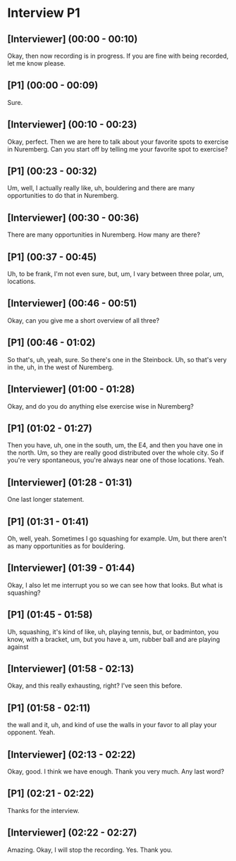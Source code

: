 # Interview P1

## [Interviewer] (00:00 - 00:10)
Okay, then now recording is in progress. If you are fine with being recorded, let me know please.

## [P1] (00:00 - 00:09)
Sure.

## [Interviewer] (00:10 - 00:23)
Okay, perfect. Then we are here to talk about your favorite spots to exercise in Nuremberg. Can you start off by telling me your favorite spot to exercise?

## [P1] (00:23 - 00:32)
Um, well, I actually really like, uh, bouldering and there are many opportunities to do that in Nuremberg.

## [Interviewer] (00:30 - 00:36)
There are many opportunities in Nuremberg. How many are there?

## [P1] (00:37 - 00:45)
Uh, to be frank, I'm not even sure, but, um, I vary between three polar, um, locations.

## [Interviewer] (00:46 - 00:51)
Okay, can you give me a short overview of all three?

## [P1] (00:46 - 01:02)
So that's, uh, yeah, sure. So there's one in the Steinbock. Uh, so that's very in the, uh, in the west of Nuremberg.

## [Interviewer] (01:00 - 01:28)
Okay, and do you do anything else exercise wise in Nuremberg?

## [P1] (01:02 - 01:27)
Then you have, uh, one in the south, um, the E4, and then you have one in the north. Um, so they are really good distributed over the whole city. So if you're very spontaneous, you're always near one of those locations. Yeah.

## [Interviewer] (01:28 - 01:31)
One last longer statement.

## [P1] (01:31 - 01:41)
Oh, well, yeah. Sometimes I go squashing for example. Um, but there aren't as many opportunities as for bouldering.

## [Interviewer] (01:39 - 01:44)
Okay, I also let me interrupt you so we can see how that looks. But what is squashing?

## [P1] (01:45 - 01:58)
Uh, squashing, it's kind of like, uh, playing tennis, but, or badminton, you know, with a bracket, um, but you have a, um, rubber ball and are playing against

## [Interviewer] (01:58 - 02:13)
Okay, and this really exhausting, right? I've seen this before.

## [P1] (01:58 - 02:11)
the wall and it, uh, and kind of use the walls in your favor to all play your opponent. Yeah.

## [Interviewer] (02:13 - 02:22)
Okay, good. I think we have enough. Thank you very much. Any last word?

## [P1] (02:21 - 02:22)
Thanks for the interview.

## [Interviewer] (02:22 - 02:27)
Amazing. Okay, I will stop the recording. Yes. Thank you.


